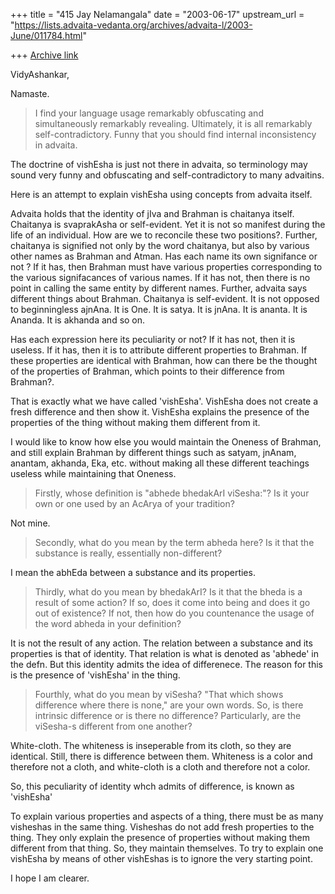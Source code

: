 +++
title = "415 Jay Nelamangala"
date = "2003-06-17"
upstream_url = "https://lists.advaita-vedanta.org/archives/advaita-l/2003-June/011784.html"

+++
[Archive link](https://lists.advaita-vedanta.org/archives/advaita-l/2003-June/011784.html)

VidyAshankar,

Namaste.
>
> I find your language usage remarkably obfuscating and simultaneously
> remarkably revealing. Ultimately, it is all remarkably self-contradictory.
> Funny that you should find internal inconsistency in advaita.
>
The doctrine of vishEsha is just not there in advaita,  so
terminology may sound very funny and obfuscating and
self-contradictory to many advaitins.

Here is an attempt to explain vishEsha using concepts from advaita
itself.

Advaita holds that the identity of jIva and Brahman is chaitanya itself.
Chaitanya is svaprakAsha or self-evident.  Yet it is not so manifest
during the life of an individual.  How are we to reconcile these two
positions?.   Further,  chaitanya is signified not only by the word
chaitanya,  but also by various other names as Brahman and Atman.
Has each name its own signifance or not ?  If it has, then Brahman
must have various properties corresponding to the various
signifacances of various names.  If it has not, then there is no point
in calling the same entity by different names.   Further,  advaita says
different things about Brahman.  Chaitanya is self-evident.  It is not
opposed to beginningless ajnAna.  It is One.  It is satya.  It is jnAna.
It is ananta.  It is Ananda.  It is akhanda and so on.

Has each expression here its peculiarity or not?  If it has not,
then it is useless.  If it has, then  it is to attribute different
properties
to Brahman.  If these properties are identical with Brahman,  how
can there be the thought of the properties of Brahman, which points
to their difference from Brahman?.

That is exactly what we have called 'vishEsha'.   VishEsha does not
create a fresh difference and then show it.   VishEsha explains the
presence of the properties of the thing without making them different
from it.

I would like to know how else you would maintain the Oneness
of Brahman,  and still explain Brahman by different things such as
satyam, jnAnam, anantam, akhanda, Eka,  etc. without making all
these different  teachings useless while maintaining that Oneness.

>
> Firstly, whose definition is "abhede bhedakArI viSesha:"? Is it your own
or
> one used by an AcArya of your tradition?
>
Not mine.

>
> Secondly, what do you mean by the term abheda here? Is it that the
substance
> is really, essentially non-different?
>
I mean the abhEda between a substance and its properties.

> Thirdly, what do you mean by bhedakArI? Is it that the bheda is a result
of
> some action? If so, does it come into being and does it go out of
existence?
> If not, then how do you countenance the usage of the word abheda in your
> definition?
>
It is not the result of any action.  The relation between a substance and
its
properties is that of identity.  That relation is what is denoted as
'abhede' in the defn.
But this identity admits the idea of differenece. The reason for this is the
presence
of 'vishEsha' in the thing.

>
> Fourthly, what do you mean by viSesha? "That which shows difference where
> there is none," are your own words. So, is there intrinsic difference or
is
> there no difference? Particularly, are the viSesha-s different from one
> another?

White-cloth.  The whiteness is inseperable from its cloth, so they are
identical.
Still,  there is difference between them. Whiteness is a color and therefore
not
a cloth,  and white-cloth is a cloth and therefore not a color.

So, this peculiarity of identity whch admits of difference,  is known as
'vishEsha'

To explain various properties and aspects of a thing, there must be as many
visheshas in the same thing.   Visheshas do not add fresh properties to the
thing.
They only explain the presence of properties without making them different
from that thing.   So, they maintain themselves.  To try to explain one
vishEsha
by means of other vishEshas is to ignore the very starting point.

I hope I am clearer.


